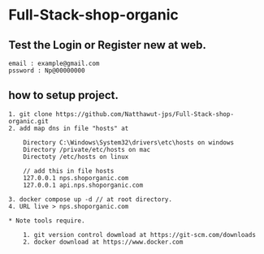 # Full-Stack-shop-organic

## Test the Login or Register new at web.

    email : example@gmail.com
    pssword : Np@00000000

## how to setup project.
    
    1. git clone https://github.com/Natthawut-jps/Full-Stack-shop-organic.git
    2. add map dns in file "hosts" at 

        Directory C:\Windows\System32\drivers\etc\hosts on windows 
        Directory /private/etc/hosts on mac
        Directoty /etc/hosts on linux

        // add this in file hosts
        127.0.0.1 nps.shoporganic.com
	    127.0.0.1 api.nps.shoporganic.com

    3. docker compose up -d // at root directory.
    4. URL live > nps.shoporganic.com

    * Note tools require.

        1. git version control dowmload at https://git-scm.com/downloads
        2. docker download at https://www.docker.com 